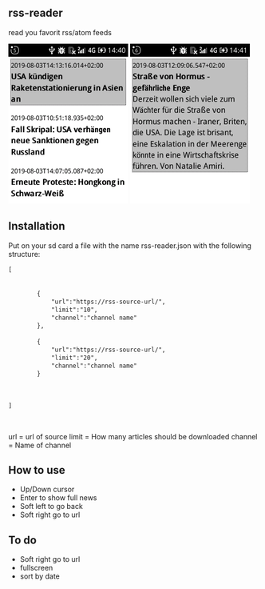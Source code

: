 ## rss-reader

read you favorit rss/atom feeds

![image-1](/images/image-1.png)
![image-2](/images/image-2.png)

## Installation

Put on your sd card a file with the name rss-reader.json with the following structure:


```
[
	
		
		{
			"url":"https://rss-source-url/",
			"limit":"10",
			"channel":"channel name"
		},

		{
			"url":"https://rss-source-url/",
			"limit":"20",
			"channel":"channel name"
		}

	
	
]



```
url = url of source
limit = How many articles should be downloaded
channel = Name of channel


## How to use

+ Up/Down cursor
+ Enter to show full news
+ Soft left to go back 
+ Soft right go to url


## To do

+ Soft right go to url
+ fullscreen
+ sort by date

